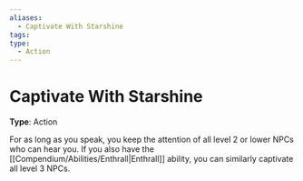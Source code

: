 ```yaml
---
aliases:
  - Captivate With Starshine
tags:
type:
  - Action
---
```


# Captivate With Starshine

**Type**: Action

For as long as you speak, you keep the attention of all level 2 or lower NPCs who can hear you. If you also have the [[Compendium/Abilities/Enthrall|Enthrall]] ability, you can similarly captivate all level 3 NPCs.
